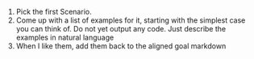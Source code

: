 1. Pick the first Scenario.
1. Come up with a list of examples for it, starting with the simplest case you can think of. Do not yet output any code. Just describe the examples in natural language
1. When I like them, add them back to the aligned goal markdown
